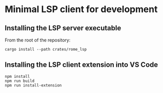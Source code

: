 # Minimal LSP client for development

## Installing the LSP server executable

From the root of the repository:

```
cargo install --path crates/rome_lsp
```

## Installing the LSP client extension into VS Code

```
npm install
npm run build
npm run install-extension
```
